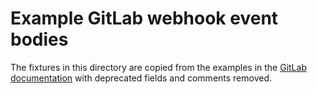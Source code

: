 # Example GitLab webhook event bodies

The fixtures in this directory are copied from the examples in the [GitLab
documentation](https://docs.gitlab.com/ee/user/project/integrations/webhook_events.html) with
deprecated fields and comments removed.
